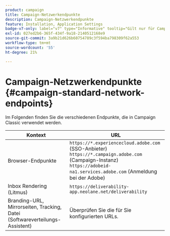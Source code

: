 ```yaml
---
product: campaign
title: Campaign-Netzwerkendpunkte
description: Campaign-Netzwerkendpunkte
feature: Installation, Application Settings
badge-v7-only: label="v7" type="Informative" tooltip="Gilt nur für Campaign Classic v7"
exl-id: 027ed2b6-365f-434f-9a18-2140512168e9
source-git-commit: 3a9b21d626b60754789c3f594ba798309f62a553
workflow-type: tm+mt
source-wordcount: '55'
ht-degree: 21%

---
```


# Campaign-Netzwerkendpunkte {#campaign-standard-network-endpoints}



Im Folgenden finden Sie die verschiedenen Endpunkte, die in Campaign Classic verwendet werden.

| Kontext | URL |
|--- |--- |
| Browser-Endpunkte | `https://*.experiencecloud.adobe.com` (SSO-Anbieter)<br>`https://*.campaign.adobe.com` (Campaign-Instanz)<br>`https://adobeid-na1.services.adobe.com` (Anmeldung bei der Adobe) |
| Inbox Rendering (Litmus) | `https://deliverability-app.neolane.net/deliverability` |
| Branding-URL, Mirrorseiten, Tracking, Datei (Softwareverteilungs-Assistent) | Überprüfen Sie die für Sie konfigurierten URLs. |
